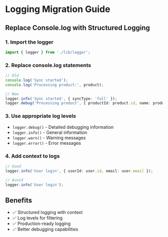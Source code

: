 # Logging Migration Guide

## Replace Console.log with Structured Logging

### 1. Import the logger
```typescript
import { logger } from './lib/logger';
```

### 2. Replace console.log statements
```typescript
// Old
console.log('Sync started');
console.log('Processing product:', product);

// New
logger.info('Sync started', { syncType: 'full' });
logger.debug('Processing product', { productId: product.id, name: product.name });
```

### 3. Use appropriate log levels
- `logger.debug()` - Detailed debugging information
- `logger.info()` - General information
- `logger.warn()` - Warning messages
- `logger.error()` - Error messages

### 4. Add context to logs
```typescript
// Good
logger.info('User login', { userId: user.id, email: user.email });

// Avoid
logger.info('User login');
```

## Benefits
- ✅ Structured logging with context
- ✅ Log levels for filtering
- ✅ Production-ready logging
- ✅ Better debugging capabilities
